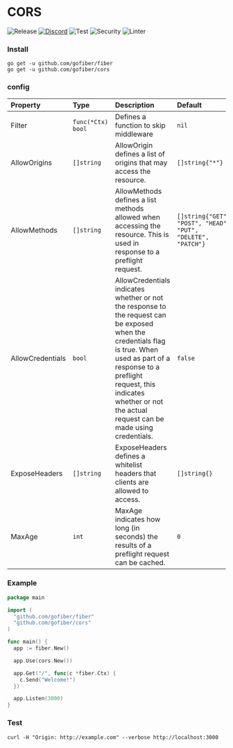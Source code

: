 # CORS

![Release](https://img.shields.io/github/release/gofiber/cors.svg)
[![Discord](https://img.shields.io/badge/discord-join%20channel-7289DA)](https://gofiber.io/discord)
![Test](https://github.com/gofiber/cors/workflows/Test/badge.svg)
![Security](https://github.com/gofiber/cors/workflows/Security/badge.svg)
![Linter](https://github.com/gofiber/cors/workflows/Linter/badge.svg)

### Install
```
go get -u github.com/gofiber/fiber
go get -u github.com/gofiber/cors
```
### config
| Property | Type | Description | Default |	
| :--- | :--- | :--- | :--- |	
| Filter | `func(*Ctx) bool` | Defines a function to skip middleware | `nil` |	
| AllowOrigins | `[]string` | AllowOrigin defines a list of origins that may access the resource. | `[]string{"*"}` |	
| AllowMethods | `[]string` | AllowMethods defines a list methods allowed when accessing the resource. This is used in response to a preflight request. | `[]string{"GET", "POST", "HEAD", "PUT", "DELETE", "PATCH"}` |	
| AllowCredentials | `bool` | AllowCredentials indicates whether or not the response to the request can be exposed when the credentials flag is true. When used as part of a response to a preflight request, this indicates whether or not the actual request can be made using credentials. | `false` |	
| ExposeHeaders | `[]string` | ExposeHeaders defines a whitelist headers that clients are allowed to access. | `[]string{}` |	
| MaxAge | `int` | MaxAge indicates how long \(in seconds\) the results of a preflight request can be cached. | `0` |
### Example
```go
package main

import (
  "github.com/gofiber/fiber"
  "github.com/gofiber/cors"
)

func main() {
  app := fiber.New()

  app.Use(cors.New())

  app.Get("/", func(c *fiber.Ctx) {
    c.Send("Welcome!")
  }) 

  app.Listen(3000)
}
```
### Test
```curl
curl -H "Origin: http://example.com" --verbose http://localhost:3000
```
